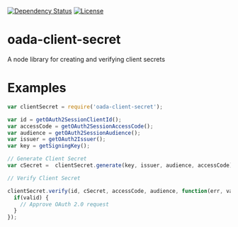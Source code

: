 [![Dependency Status](https://david-dm.org/oada/oada-client-secret.svg)](https://david-dm.org/oada/oada-client-secret)
[![License](http://img.shields.io/:license-Apache%202.0-green.svg)](http://www.apache.org/licenses/LICENSE-2.0.html)

oada-client-secret
==================

A node library for creating and verifying client secrets

Examples
========
```js
var clientSecret = require('oada-client-secret');

var id = getOAuth2SessionClientId();
var accessCode = getOAuth2SessionAccessCode();
var audience = getOAuth2SessionAudience();
var issuer = getOAuth2Issuer();
var key = getSigningKey();

// Generate Client Secret
var cSecret =  clientSecret.generate(key, issuer, audience, accessCode);

// Verify Client Secret

clientSecret.verify(id, cSecret, accessCode, audience, function(err, valid) {
  if(valid) {
    // Approve OAuth 2.0 request
  }
});
```
